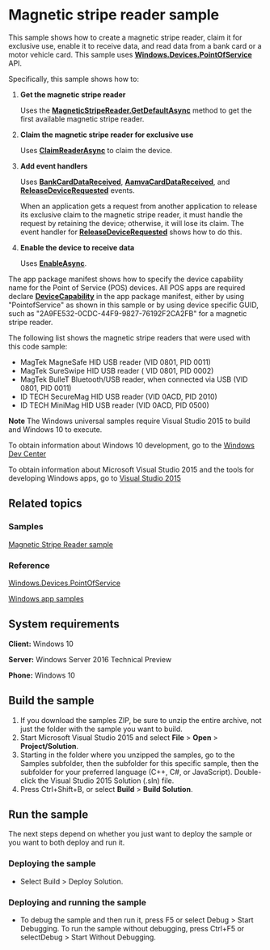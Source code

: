 <!---
  category: DevicesSensorsAndPower
  samplefwlink: http://go.microsoft.com/fwlink/p/?LinkId=620017
--->

# Magnetic stripe reader sample

This sample shows how to create a magnetic stripe reader, claim it for exclusive use, enable it to receive data, and read data from a bank card or a motor vehicle card. This sample uses [**Windows.Devices.PointOfService**](http://msdn.microsoft.com/library/windows/apps/dn298071) API.

Specifically, this sample shows how to:

1.  **Get the magnetic stripe reader**

    Uses the [**MagneticStripeReader.GetDefaultAsync**](http://msdn.microsoft.com/library/windows/apps/dn297987) method to get the first available magnetic stripe reader.

2.  **Claim the magnetic stripe reader for exclusive use**

    Uses [**ClaimReaderAsync**](http://msdn.microsoft.com/library/windows/apps/dn297979) to claim the device.

3.  **Add event handlers**

    Uses [**BankCardDataReceived**](http://msdn.microsoft.com/library/windows/apps/dn278599), [**AamvaCardDataReceived**](http://msdn.microsoft.com/library/windows/apps/dn278595), and [**ReleaseDeviceRequested**](http://msdn.microsoft.com/library/windows/apps/dn278626) events.

    When an application gets a request from another application to release its exclusive claim to the magnetic stripe reader, it must handle the request by retaining the device; otherwise, it will lose its claim. The event handler for [**ReleaseDeviceRequested**](http://msdn.microsoft.com/library/windows/apps/dn278626) shows how to do this.

4.  **Enable the device to receive data**

    Uses [**EnableAsync**](http://msdn.microsoft.com/library/windows/apps/dn278612).

The app package manifest shows how to specify the device capability name for the Point of Service (POS) devices. All POS apps are required declare [**DeviceCapability**](http://msdn.microsoft.com/library/windows/apps/br211430) in the app package manifest, either by using "PointofService" as shown in this sample or by using device specific GUID, such as "2A9FE532-0CDC-44F9-9827-76192F2CA2FB" for a magnetic stripe reader.

The following list shows the magnetic stripe readers that were used with this code sample:

-   MagTek MagneSafe HID USB reader (VID 0801, PID 0011)
-   MagTek SureSwipe HID USB reader ( VID 0801, PID 0002)
-   MagTek BulleT Bluetooth/USB reader, when connected via USB (VID 0801, PID 0011)
-   ID TECH SecureMag HID USB reader (VID 0ACD, PID 2010)
-   ID TECH MiniMag HID USB reader (VID 0ACD, PID 0500)

**Note** The Windows universal samples require Visual Studio 2015 to build and Windows 10 to execute.
 
To obtain information about Windows 10 development, go to the [Windows Dev Center](https://dev.windows.com)

To obtain information about Microsoft Visual Studio 2015 and the tools for developing Windows apps, go to [Visual Studio 2015](http://go.microsoft.com/fwlink/?LinkID=532422)

## Related topics

### Samples

[Magnetic Stripe Reader sample](/Samples/MagneticStripeReader)

### Reference

[Windows.Devices.PointOfService](http://msdn.microsoft.com/library/windows/apps/dn298071)

[Windows app samples](http://go.microsoft.com/fwlink/p/?LinkID=227694)

## System requirements

**Client:** Windows 10

**Server:** Windows Server 2016 Technical Preview

**Phone:** Windows 10

## Build the sample

1. If you download the samples ZIP, be sure to unzip the entire archive, not just the folder with the sample you want to build. 
2. Start Microsoft Visual Studio 2015 and select **File** \> **Open** \> **Project/Solution**.
3. Starting in the folder where you unzipped the samples, go to the Samples subfolder, then the subfolder for this specific sample, then the subfolder for your preferred language (C++, C#, or JavaScript). Double-click the Visual Studio 2015 Solution (.sln) file.
4. Press Ctrl+Shift+B, or select **Build** \> **Build Solution**.

## Run the sample

The next steps depend on whether you just want to deploy the sample or you want to both deploy and run it.

### Deploying the sample

- Select Build > Deploy Solution. 

### Deploying and running the sample

- To debug the sample and then run it, press F5 or select Debug >  Start Debugging. To run the sample without debugging, press Ctrl+F5 or selectDebug > Start Without Debugging. 
